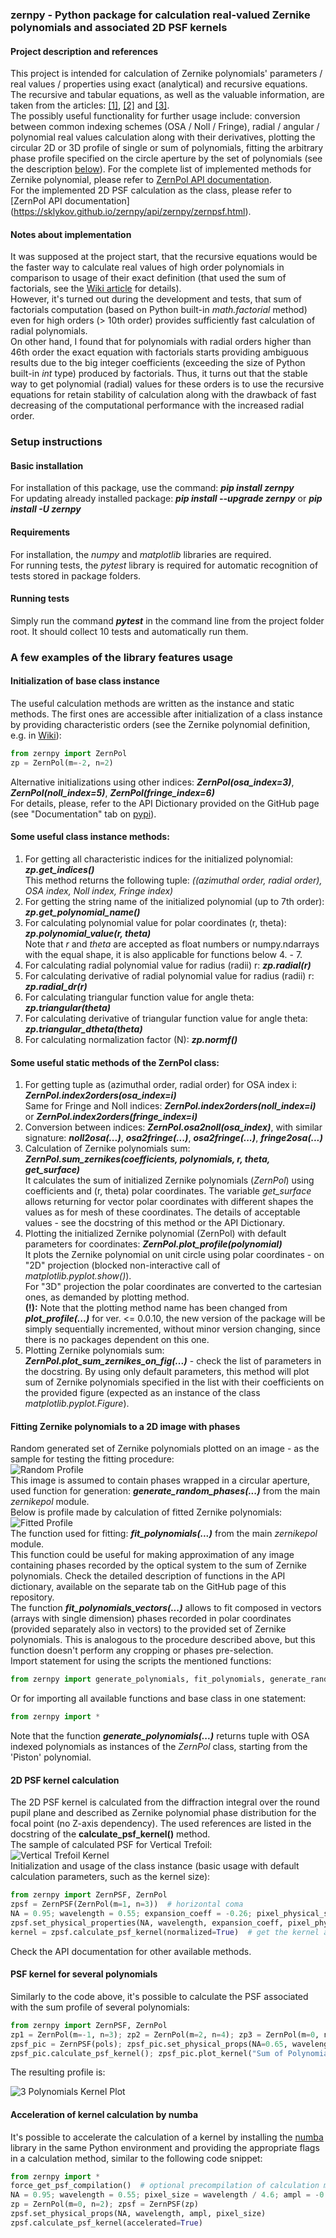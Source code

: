 ### zernpy - Python package for calculation real-valued Zernike polynomials and associated 2D PSF kernels

#### Project description and references
This project is intended for calculation of Zernike polynomials' parameters / real values / properties using exact (analytical) and recursive equations.   
The recursive and tabular equations, as well as the valuable information, are taken from the articles: [[1]](https://doi.org/10.1364/OL.38.002487), 
[[2]](https://doi.org/10.1080/09500340.2011.554896) and [[3]](https://doi.org/10.1364/OE.26.018878).    
The possibly useful functionality for further usage include: conversion between common indexing schemes (OSA / Noll / Fringe), radial / angular / polynomial 
real values calculation along with their derivatives, plotting the circular 2D or 3D profile of single or sum of polynomials, fitting the arbitrary phase 
profile specified on the circle aperture by the set of polynomials (see the description [below](#fitting-zernike-polynomials-to-a-2D-image-with-phases)). 
For the complete list of implemented methods for Zernike polynomial, please refer to [ZernPol API documentation](https://sklykov.github.io/zernpy/api/zernpy/zernikepol.html).   
For the implemented 2D PSF calculation as the class, please refer to [ZernPol API documentation] (https://sklykov.github.io/zernpy/api/zernpy/zernpsf.html).

#### Notes about implementation
It was supposed at the project start, that the recursive equations would be the faster way to calculate real values of high order polynomials in comparison 
to usage of their exact definition (that used the sum of factorials, see the [Wiki article](https://en.wikipedia.org/wiki/Zernike_polynomials) for details).        
However, it's turned out during the development and tests, that sum of factorials computation (based on Python built-in *math.factorial* method) even for high 
orders (> 10th order) provides sufficiently fast calculation of radial polynomials.   
On other hand, I found that for polynomials with radial orders higher than 46th order the exact equation with factorials starts providing ambiguous results 
due to the big integer coefficients (exceeding the size of Python built-in *int* type) produced by factorials. Thus, it turns out that the stable way to get 
polynomial (radial) values for these orders is to use the recursive equations for retain stability of calculation along with the drawback of fast 
decreasing of the computational performance with the increased radial order.

### Setup instructions

#### Basic installation
For installation of this package, use the command: ***pip install zernpy***    
For updating already installed package:  ***pip install --upgrade zernpy*** or ***pip install -U zernpy***

#### Requirements
For installation, the *numpy* and *matplotlib* libraries are required.  
For running tests, the *pytest* library is required for automatic recognition of tests stored in package folders.  

#### Running tests
Simply run the command ***pytest*** in the command line from the project folder root. It should collect 10 tests and automatically run them.

### A few examples of the library features usage

#### Initialization of base class instance
The useful calculation methods are written as the instance and static methods. The first ones are accessible after initialization of a class instance
by providing characteristic orders (see the Zernike polynomial definition, e.g. in [Wiki](https://en.wikipedia.org/wiki/Zernike_polynomials)):   
```python  # code block for Python code
from zernpy import ZernPol
zp = ZernPol(m=-2, n=2)  
```
Alternative initializations using other indices: ***ZernPol(osa_index=3)***, ***ZernPol(noll_index=5)***, ***ZernPol(fringe_index=6)***   
For details, please, refer to the API Dictionary provided on the GitHub page (see "Documentation" tab on [pypi](https://pypi.org/project/zernpy/)).

#### Some useful class instance methods:
1) For getting all characteristic indices for the initialized polynomial: ***zp.get_indices()***   
This method returns the following tuple: *((azimuthal order, radial order), OSA index, Noll index, Fringe index)*
2) For getting the string name of the initialized polynomial (up to 7th order): ***zp.get_polynomial_name()***
3) For calculating polynomial value for polar coordinates (r, theta): ***zp.polynomial_value(r, theta)***  
Note that *r* and *theta* are accepted as float numbers or numpy.ndarrays with the equal shape, it is also applicable for
functions below 4. - 7.    
4) For calculating radial polynomial value for radius (radii) r: ***zp.radial(r)***  
5) For calculating derivative of radial polynomial value for radius (radii) r: ***zp.radial_dr(r)***
6) For calculating triangular function value for angle theta: ***zp.triangular(theta)*** 
7) For calculating derivative of triangular function value for angle theta: ***zp.triangular_dtheta(theta)***   
8) For calculating normalization factor (N): ***zp.normf()*** 

#### Some useful static methods of the ZernPol class:
1) For getting tuple as (azimuthal order, radial order) for OSA index i: ***ZernPol.index2orders(osa_index=i)***  
Same for Fringe and Noll indices: ***ZernPol.index2orders(noll_index=i)*** or ***ZernPol.index2orders(fringe_index=i)***
2) Conversion between indices: ***ZernPol.osa2noll(osa_index)***,
with similar signature: ***noll2osa(...)***, ***osa2fringe(...)***, ***osa2fringe(...)***, ***fringe2osa(...)***
3) Calculation of Zernike polynomials sum: ***ZernPol.sum_zernikes(coefficients, polynomials, r, theta, get_surface)***   
It calculates the sum of initialized Zernike polynomials (*ZernPol*) using coefficients and (r, theta) polar coordinates.
The variable *get_surface* allows returning for vector polar coordinates with different shapes the values as for mesh of these coordinates.
The details of acceptable values - see the docstring of this method or the API Dictionary.
4) Plotting the initialized Zernike polynomial (ZernPol) with default parameters for coordinates: ***ZernPol.plot_profile(polynomial)***   
It plots the Zernike polynomial on unit circle using polar coordinates - on "2D" projection (blocked non-interactive call of *matplotlib.pyplot.show()*).   
For "3D" projection the polar coordinates are converted to the cartesian ones, as demanded by plotting method.  
**(!):** Note that the plotting method name has been changed from  ***plot_profile(...)*** for ver. <= 0.0.10, the new version of the package will be 
simply sequentially incremented, without minor version changing, since there is no packages dependent on this one.   
5) Plotting Zernike polynomials sum:  ***ZernPol.plot_sum_zernikes_on_fig(...)*** - check the list of parameters in the docstring.
By using only default parameters, this method will plot sum of Zernike polynomials specified in the list with their coefficients
on the provided figure (expected as an instance of the class *matplotlib.pyplot.Figure*).

#### Fitting Zernike polynomials to a 2D image with phases
Random generated set of Zernike polynomials plotted on an image - as the sample for testing the fitting procedure:     
![Random Profile](./src/zernpy/readme_images/Random_Profile.png "Random phases profile, 'jet' matplotlib colormap")        
This image is assumed to contain phases wrapped in a circular aperture, used function for generation:
***generate_random_phases(...)*** from the main *zernikepol* module.    
Below is profile made by calculation of fitted Zernike polynomials:    
![Fitted Profile](./src/zernpy/readme_images/Fitted_Profile.png "Fitted polynomials profile, 'jet' matplotlib colormap")               
The function used for fitting: ***fit_polynomials(...)*** from the main *zernikepol* module.    
This function could be useful for making approximation of any image containing phases recorded by the optical system
to the sum of Zernike polynomials. Check the detailed description of functions in the API dictionary, available on
the separate tab on the GitHub page of this repository.   
The function ***fit_polynomials_vectors(...)*** allows to fit composed in vectors (arrays with single dimension) phases 
recorded in polar coordinates (provided separately also in vectors) to the provided set of Zernike polynomials. This is analogous
to the procedure described above, but this function doesn't perform any cropping or phases pre-selection.   
Import statement for using the scripts the mentioned functions:  
```python
from zernpy import generate_polynomials, fit_polynomials, generate_random_phases, generate_phases_image, fit_polynomials_vectors
```
Or for importing all available functions and base class in one statement:    
```python
from zernpy import *
```
Note that the function ***generate_polynomials(...)*** returns tuple with OSA indexed polynomials as instances of the *ZernPol* class, starting from the 'Piston' polynomial.    

#### 2D PSF kernel calculation
The 2D PSF kernel is calculated from the diffraction integral over the round pupil plane and described as Zernike polynomial phase distribution for the focal point (no Z-axis dependency). The used references are listed in the docstring of the **calculate_psf_kernel()** method.   
The sample of calculated PSF for Vertical Trefoil:    
![Vertical Trefoil Kernel](./src/zernpy/readme_images/(-3,_3)_Vert._3foil_0.85.png "Vertical Trefoil Kernel")    
Initialization and usage of the class instance (basic usage with default calculation parameters, such as the kernel size):    
```python  # code block for Python code
from zernpy import ZernPSF, ZernPol
zpsf = ZernPSF(ZernPol(m=1, n=3))  # horizontal coma
NA = 0.95; wavelength = 0.55; expansion_coeff = -0.26; pixel_physical_size = 0.2*wavelength   # example of physical properties
zpsf.set_physical_properties(NA, wavelength, expansion_coeff, pixel_physical_size)  # provide physical properties of the system
kernel = zpsf.calculate_psf_kernel(normalized=True)  # get the kernel as the square normalized matrix
```
Check the API documentation for other available methods.     

#### PSF kernel for several polynomials
Similarly to the code above, it's possible to calculate the PSF associated with the sum profile of several polynomials:   
```python
from zernpy import ZernPSF, ZernPol 
zp1 = ZernPol(m=-1, n=3); zp2 = ZernPol(m=2, n=4); zp3 = ZernPol(m=0, n=4); pols = (zp1, zp2, zp3); coeffs = (0.5, 0.21, 0.15)
zpsf_pic = ZernPSF(pols); zpsf_pic.set_physical_props(NA=0.65, wavelength=0.6, expansion_coeff=coeffs, pixel_physical_size=0.6/5.0)
zpsf_pic.calculate_psf_kernel(); zpsf_pic.plot_kernel("Sum of Polynomials Profile")
```
The resulting profile is:    

![3 Polynomials Kernel Plot](./src/zernpy/readme_images/Kernel_Sum_Vert_Coma_2nd_Astigm_Spher.png "3 Polynomials Kernel Plot")  

#### Acceleration of kernel calculation by numba
It's possible to accelerate the calculation of a kernel by installing the [numba](https://numba.pydata.org/) library in the 
same Python environment and providing the appropriate flags in a calculation method, similar to the following code snippet:
```python
from zernpy import *
force_get_psf_compilation()  # optional precompilation of calculation methods for further using of their compiled forms 
NA = 0.95; wavelength = 0.55; pixel_size = wavelength / 4.6; ampl = -0.16
zp = ZernPol(m=0, n=2); zpsf = ZernPSF(zp) 
zpsf.set_physical_props(NA, wavelength, ampl, pixel_size)
zpsf.calculate_psf_kernel(accelerated=True)
```
